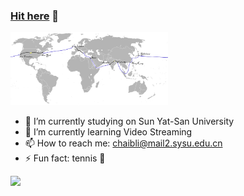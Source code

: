 ### [Hit here](https://github.com/Monaco12138) 👋


<img src="https://github.com/Monaco12138/Monaco12138/blob/main/test.png" width="50%">

- 🔭 I’m currently studying on Sun Yat-San University
- 🌱 I’m currently learning Video Streaming
- 📫 How to reach me: chaibli@mail2.sysu.edu.cn
- ⚡ Fun fact: tennis 🎾


![](https://github-readme-stats.vercel.app/api?username=Monaco12138)
